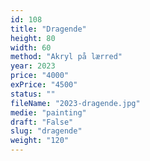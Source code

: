 ```yaml
---
id: 108
title: "Dragende"
height: 80
width: 60
method: "Akryl på lærred"
year: 2023
price: "4000"
exPrice: "4500"
status: ""
fileName: "2023-dragende.jpg"
medie: "painting"
draft: "False"
slug: "dragende"
weight: "120"
---
```

